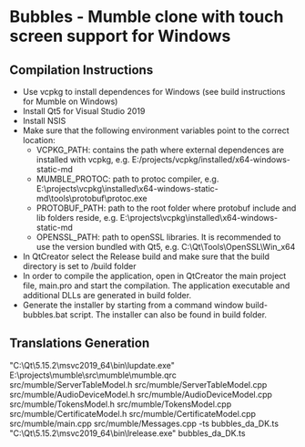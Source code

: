 Bubbles - Mumble clone with touch screen support for Windows
=======================================

## Compilation Instructions

- Use vcpkg to install dependences for Windows (see build instructions for Mumble on Windows)
- Install Qt5 for Visual Studio 2019
- Install NSIS
- Make sure that the following environment variables point to the correct location:
    * VCPKG_PATH: contains the path where external dependences are installed with vcpkg, e.g. E:/projects/vcpkg/installed/x64-windows-static-md
    * MUMBLE_PROTOC: path to protoc compiler, e.g. E:\projects\vcpkg\installed\x64-windows-static-md\tools\protobuf\protoc.exe
    * PROTOBUF_PATH: path to the root folder where protobuf include and lib folders reside, e.g. E:\projects\vcpkg\installed\x64-windows-static-md
    * OPENSSL_PATH: path to openSSL libraries. It is recommended to use the version bundled with Qt5, e.g. C:\Qt\Tools\OpenSSL\Win_x64
- In QtCreator select the Release build and make sure that the build directory is set to <root>/build folder
- In order to compile the application, open in QtCreator the main project file, main.pro and start the compilation. The application executable and additional DLLs are generated in build folder.
- Generate the installer by starting from a command window build-bubbles.bat script. The installer can also be found in build folder.


## Translations Generation

"C:\Qt\5.15.2\msvc2019_64\bin\lupdate.exe" E:\projects\mumble\src\mumble\mumble.qrc src/mumble/ServerTableModel.h src/mumble/ServerTableModel.cpp src/mumble/AudioDeviceModel.h src/mumble/AudioDeviceModel.cpp src/mumble/TokensModel.h src/mumble/TokensModel.cpp src/mumble/CertificateModel.h src/mumble/CertificateModel.cpp src/mumble/main.cpp src/mumble/Messages.cpp -ts bubbles_da_DK.ts
"C:\Qt\5.15.2\msvc2019_64\bin\lrelease.exe" bubbles_da_DK.ts